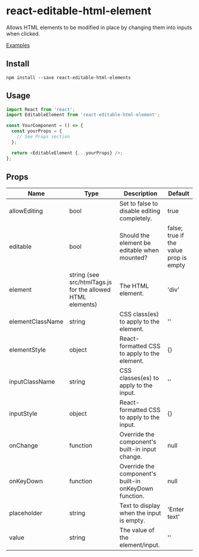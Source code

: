 # react-editable-html-element

Allows HTML elements to be modified in place by changing them into inputs when clicked.

[Examples](https://johnwatkins0.github.io/react-editable-html-element/example/)

## Install

```
npm install --save react-editable-html-elements
```

## Usage

```javascript
import React from 'react';
import EditableElement from 'react-editable-html-element';

const YourComponent = () => {
  const yourProps = {
    // See Props section
  };

  return <EditableElement {...yourProps} />;
};
```

## Props

| Name             | Type                                                       | Description                                           | Default                                |
| ---------------- | ---------------------------------------------------------- | ----------------------------------------------------- | -------------------------------------- |
| allowEditing     | bool                                                       | Set to false to disable editing completely.           | true                                   |
| editable         | bool                                                       | Should the element be editable when mounted?          | false; true if the value prop is empty |
| element          | string (see src/htmlTags.js for the allowed HTML elements) | The HTML element.                                     | 'div'                                  |
| elementClassName | string                                                     | CSS class(es) to apply to the element.                | ''                                     |
| elementStyle     | object                                                     | React-formatted CSS to apply to the element.          | {}                                     |
| inputClassName   | string                                                     | CSS classes(es) to apply to the input.                | ''                                     |
| inputStyle       | object                                                     | React-formatted CSS to apply to the input.            | {}                                     |
| onChange         | function                                                   | Override the component's built-in input change.       | null                                   |
| onKeyDown        | function                                                   | Override the component's built-in onKeyDown function. | null                                   |
| placeholder      | string                                                     | Text to display when the input is empty.              | 'Enter text'                           |
| value            | string                                                     | The value of the element/input.                       | ''                                     |
